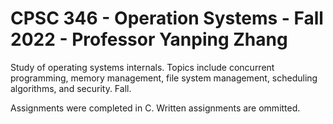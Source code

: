 # CPSC 346 - Operation Systems - Fall 2022 - Professor Yanping Zhang

Study of operating systems internals. Topics include concurrent programming, 
memory management, file system management, scheduling algorithms, and security. Fall.

Assignments were completed in C. Written assignments are ommitted.